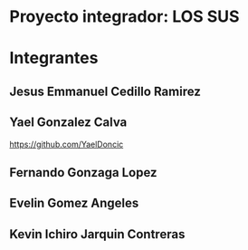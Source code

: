 # Proyecto integrador: LOS SUS

# Integrantes

## Jesus Emmanuel Cedillo Ramirez

## Yael Gonzalez Calva
https://github.com/YaelDoncic
## Fernando Gonzaga Lopez

## Evelin Gomez Angeles

## Kevin Ichiro Jarquin Contreras

